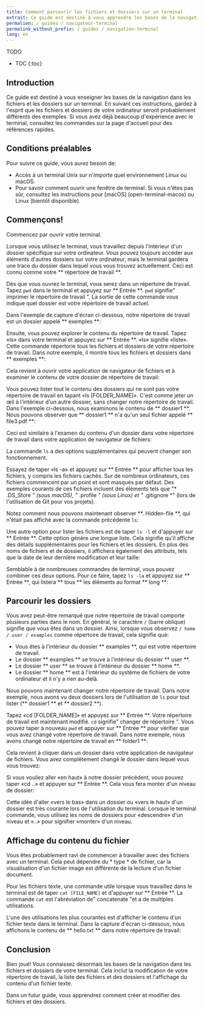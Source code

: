 ```yaml
---
title: Comment parcourir les fichiers et dossiers sur un terminal
extrait: Ce guide est destiné à vous apprendre les bases de la navigation dans les fichiers et dossiers sur un terminal.
permalien: / guides / navigateur-terminal
permalink_without_prefix: / guides / navigation-terminal
lang: en
---
```


TODO

* TOC
{:toc}

## Introduction

Ce guide est destiné à vous enseigner les bases de la navigation dans les fichiers et les dossiers sur un terminal. En suivant ces instructions, gardez à l'esprit que les fichiers et dossiers de votre ordinateur seront probablement différents des exemples. Si vous avez déjà beaucoup d'expérience avec le terminal, consultez les commandes sur la page d'accueil pour des références rapides.

## Conditions préalables

Pour suivre ce guide, vous aurez besoin de:

* Accès à un terminal Unix sur n'importe quel environnement Linux ou macOS.
* Pour savoir comment ouvrir une fenêtre de terminal. Si vous n'êtes pas sûr, consultez les instructions pour [macOS] (open-terminal-macos) ou Linux (bientôt disponible).

## Commençons!

Commencez par ouvrir votre terminal.

Lorsque vous utilisez le terminal, vous travaillez depuis l'intérieur d'un dossier spécifique sur votre ordinateur. Vous pouvez toujours accéder aux éléments d'autres dossiers sur votre ordinateur, mais le terminal gardera une trace du dossier dans lequel vous vous trouvez actuellement. Ceci est connu comme votre ** répertoire de travail **.

Dès que vous ouvrez le terminal, vous serez dans un répertoire de travail. Tapez `pwd` dans le terminal et appuyez sur ** Entrée **. `pwd` signifie" imprimer le répertoire de travail ". La sortie de cette commande vous indique quel dossier est votre répertoire de travail actuel.

Dans l'exemple de capture d'écran ci-dessous, notre répertoire de travail est un dossier appelé ** exemples **:

<div class="center guideimages">
  <amp-img src="/assets/guides/navigate-work-files/pwd-en.png" width="665" height="387" alt="terminal pwd command" layout="responsive"></amp-img>
</div>

Ensuite, vous pouvez explorer le contenu du répertoire de travail. Tapez «ls» dans votre terminal et appuyez sur ** Entrée **. «ls» signifie «liste». Cette commande répertorie tous les fichiers et dossiers de votre répertoire de travail. Dans notre exemple, il montre tous les fichiers et dossiers dans ** exemples **:

<div class="center guideimages">
  <amp-img src="/assets/guides/navigate-work-files/ls-en.png" width="665" height="387" alt="terminal list command" layout="responsive"></amp-img>
</div>

Cela revient à ouvrir votre application de navigateur de fichiers et à examiner le contenu de votre dossier de répertoire de travail:

<div class="center guideimages">
  <amp-img src="/assets/guides/navigate-work-files/ls-finder-en.png" width="665" height="387" alt="file browser show contents" layout="responsive"></amp-img>
</div>

Vous pouvez lister tout le contenu des dossiers qui ne sont pas votre répertoire de travail en tapant «ls [FOLDER_NAME]». C'est comme jeter un œil à l'intérieur d'un autre dossier, sans changer notre répertoire de travail. Dans l'exemple ci-dessous, nous examinons le contenu de ** dossier1 **. Nous pouvons observer que ** dossier1 ** n'a qu'un seul fichier appelé ** file3.pdf **:

<div class="center guideimages">
  <amp-img src="/assets/guides/navigate-work-files/ls-folder1-en.png" width="665" height="387" alt="ls command folder" layout="responsive"></amp-img>
</div>

Ceci est similaire à l'examen du contenu d'un dossier dans votre répertoire de travail dans votre application de navigateur de fichiers:

<div class="center guideimages">
  <amp-img src="/assets/guides/navigate-work-files/ls-folder1-finder-en.png" width="665" height="387" alt="file browser folder peek" layout="responsive"></amp-img>
</div>

La commande `ls` a des options supplémentaires qui peuvent changer son fonctionnement.

Essayez de taper «ls -a» et appuyez sur ** Entrée ** pour afficher tous les fichiers, y compris les fichiers cachés. Sur de nombreux ordinateurs, ces fichiers commencent par un point et sont masqués par défaut. Des exemples courants de ces fichiers incluent des éléments tels que "* .DS_Store *" (sous macOS), "* .profile *" (sous Linux) et "* .gitignore *" (lors de l'utilisation de Git pour vos projets).

Notez comment nous pouvons maintenant observer **. Hidden-file **, qui n'était pas affiché avec la commande précédente `ls`:

<div class="center guideimages">
  <amp-img src="/assets/guides/navigate-work-files/ls-a-en.png" width="665" height="387" alt="terminal ls all command" layout="responsive"></amp-img>
</div>

Une autre option pour lister les fichiers est de taper `ls -l` et d'appuyer sur ** Entrée **. Cette option génère une longue liste. Cela signifie qu'il affiche des détails supplémentaires pour les fichiers et les dossiers. En plus des noms de fichiers et de dossiers, il affichera également des attributs, tels que la date de leur dernière modification et leur taille:

<div class="center guideimages">
  <amp-img src="/assets/guides/navigate-work-files/ls-l-en.png" width="665" height="387" alt="terminal ls long command" layout="responsive"></amp-img>
</div>

Semblable à de nombreuses commandes de terminal, vous pouvez combiner ces deux options. Pour ce faire, tapez `ls -la` et appuyez sur ** Entrée **, qui listera ** tous ** les éléments au format ** long **:

<div class="center guideimages">
  <amp-img src="/assets/guides/navigate-work-files/ls-la-en.png" width="665" height="387" alt="terminal ls long all command" layout="responsive"></amp-img>
</div>

## Parcourir les dossiers

Vous avez peut-être remarqué que notre répertoire de travail comporte plusieurs parties dans le nom. En général, le caractère `/` (barre oblique) signifie que vous êtes dans un dossier. Ainsi, lorsque vous observez `/ home / user / examples` comme répertoire de travail, cela signifie que:

* Vous êtes à l'intérieur du dossier ** examples **, qui est votre répertoire de travail.
* Le dossier ** examples ** se trouve à l'intérieur du dossier ** user **.
* Le dossier ** user ** se trouve à l'intérieur du dossier ** home **.
* Le dossier ** home ** est à l'intérieur du système de fichiers de votre ordinateur et il n'y a rien au-delà.

Nous pouvons maintenant changer notre répertoire de travail. Dans notre exemple, nous avons vu deux dossiers lors de l'utilisation de `ls` pour tout lister (** dossier1 ** et ** dossier2 **).

Tapez «cd [FOLDER_NAME]» et appuyez sur ** Entrée **. Votre répertoire de travail est maintenant modifié. `cd` signifie" changer de répertoire ". Vous pouvez taper à nouveau `pwd` et appuyer sur ** Entrée ** pour vérifier que vous avez changé votre répertoire de travail. Dans notre exemple, nous avons changé notre répertoire de travail en ** folder1 **:

<div class="center guideimages">
  <amp-img src="/assets/guides/navigate-work-files/cd-folder1-en.png" width="665" height="387" alt="terminal cd command" layout="responsive"></amp-img>
</div>

Cela revient à cliquer dans un dossier dans votre application de navigateur de fichiers. Vous avez complètement changé le dossier dans lequel vous vous trouvez:

<div class="center guideimages">
  <amp-img src="/assets/guides/navigate-work-files/cd-folder1-finder-en.png" width="665" height="387" alt="macOS folder change directory" layout="responsive"></amp-img>
</div>

Si vous vouliez aller «en haut» à notre dossier précédent, vous pouvez taper «cd ..» et appuyer sur ** Entrée **. Cela vous fera monter d'un niveau de dossier:

<div class="center guideimages">
  <amp-img src="/assets/guides/navigate-work-files/cd-folder1-and-back-en.png" width="665" height="387" alt="terminal cd folder1 and back" layout="responsive"></amp-img>
</div>

Cette idée d'aller «vers le bas» dans un dossier ou «vers le haut» d'un dossier est très courante lors de l'utilisation du terminal. Lorsque le terminal commande, vous utilisez les noms de dossiers pour «descendre» d'un niveau et «..» pour signifier «monter» d'un niveau.

## Affichage du contenu du fichier

Vous êtes probablement ravi de commencer à travailler avec des fichiers avec un terminal. Cela peut dépendre du * type * de fichier, car la visualisation d'un fichier image est différente de la lecture d'un fichier document.

Pour les fichiers texte, une commande utile lorsque vous travaillez dans le terminal est de taper `cat [FILE_NAME]` et d'appuyer sur ** Entrée **. La commande `cat` est l'abréviation de" concatenate "et a de multiples utilisations.

L'une des utilisations les plus courantes est d'afficher le contenu d'un fichier texte dans le terminal. Dans la capture d'écran ci-dessous, nous affichons le contenu de ** hello.txt ** dans notre répertoire de travail:

<div class="center guideimages">
  <amp-img src="/assets/guides/navigate-work-files/cat-hello-en.png" width="665" height="387" alt="terminal cat command" layout="responsive"></amp-img>
</div>

## Conclusion

Bien joué! Vous connaissez désormais les bases de la navigation dans les fichiers et dossiers de votre terminal. Cela inclut la modification de votre répertoire de travail, la liste des fichiers et des dossiers et l'affichage du contenu d'un fichier texte.

Dans un futur guide, vous apprendrez comment créer et modifier des fichiers et des dossiers.
